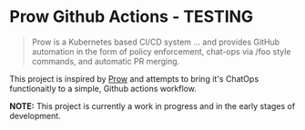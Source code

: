 # Prow Github Actions - TESTING

> Prow is a Kubernetes based CI/CD system ... and provides GitHub automation in the form of policy enforcement, chat-ops via /foo style commands, and automatic PR merging.

This project is inspired by [Prow](https://github.com/kubernetes/test-infra/tree/master/prow) and attempts to bring it's ChatOps functionaitly to a simple, Github actions workflow. 

**NOTE:** This project is currently a work in progress and in the early stages of development.
